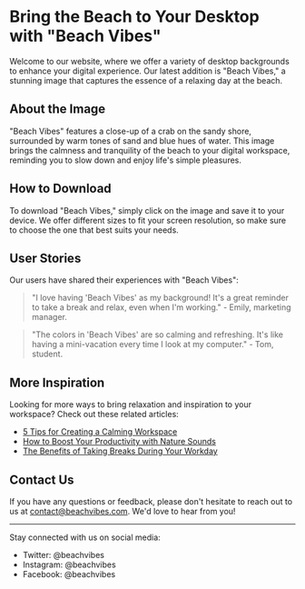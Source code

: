 <!--font:Futura-->

# Bring the Beach to Your Desktop with "Beach Vibes"

Welcome to our website, where we offer a variety of desktop backgrounds to enhance your digital experience. Our latest addition is "Beach Vibes," a stunning image that captures the essence of a relaxing day at the beach.

## About the Image

"Beach Vibes" features a close-up of a crab on the sandy shore, surrounded by warm tones of sand and blue hues of water. This image brings the calmness and tranquility of the beach to your digital workspace, reminding you to slow down and enjoy life's simple pleasures.

## How to Download

To download "Beach Vibes," simply click on the image and save it to your device. We offer different sizes to fit your screen resolution, so make sure to choose the one that best suits your needs.

## User Stories

Our users have shared their experiences with "Beach Vibes":

> "I love having 'Beach Vibes' as my background! It's a great reminder to take a break and relax, even when I'm working." - Emily, marketing manager.

> "The colors in 'Beach Vibes' are so calming and refreshing. It's like having a mini-vacation every time I look at my computer." - Tom, student.

## More Inspiration

Looking for more ways to bring relaxation and inspiration to your workspace? Check out these related articles:

- [5 Tips for Creating a Calming Workspace](#)
- [How to Boost Your Productivity with Nature Sounds](#)
- [The Benefits of Taking Breaks During Your Workday](#)

## Contact Us

If you have any questions or feedback, please don't hesitate to reach out to us at contact@beachvibes.com. We'd love to hear from you!

---

Stay connected with us on social media:

- Twitter: @beachvibes
- Instagram: @beachvibes
- Facebook: @beachvibes

<!--

Write me content for website with wallpaper which alt text is:

"A close-up of a crab on the beach"

The name/title of the page should not be 1:1 copy of the alt text but rather a real content of the website which is using this wallpaper.

- Use markdown format 
- Start with heading
- Heading should be short and concise
- The content should look like a real website 
- The website should not be about the wallpaper, wallpaper is just a related background
- Heading should be contain work "wallpaper" or "background"
- Include real sections like references, contact, user stories, etc. use things relevant to the page purpose.
- Feel free to use structure like headings, bullets, numbering, blockquotes, paragraphs, horizontal lines, etc.
- You can use formatting like bold or _italic_
- You can include UTF-8 emojis
- Links should be only #hash anchors (and you can refer to the document itself)
- Do not include images


---


# Beach Vibes Wallpaper for Your Desktop Background

Welcome to our website, where you can find a collection of beautiful wallpapers to spice up your desktop background. Our latest addition is the "Beach Vibes" wallpaper featuring a close-up of a crab on the beach.

## About the Wallpaper

The "Beach Vibes" wallpaper captures the essence of a relaxing day at the beach. The close-up of the crab on the sandy shore reminds us to slow down and enjoy the simple things in life. The warm tones of the sand and the blue hues of the water create a calming effect that will help you stay focused and productive throughout the day.

## How to Download

To download the "Beach Vibes" wallpaper, simply click on the image and save it to your device. We offer different sizes to fit your screen resolution, so make sure to choose the one that best suits your needs.

## User Stories

Our users love our wallpapers! Here are some of their stories:

> "I've been using the 'Beach Vibes' wallpaper for a week now, and I can already feel the difference in my mood. It's like having a little piece of vacation on my desktop!" - Sarah, graphic designer.

> "I'm a writer, and I need a distraction-free environment to work. The 'Beach Vibes' wallpaper helps me stay focused and relaxed at the same time." - John, novelist.

## References

Looking for more inspiration? Check out these related articles:

- [How Nature Can Boost Your Productivity](#)
- [5 Tips for Creating a Calming Workspace](#)
- [The Benefits of Using Wallpapers on Your Desktop](#)

## Contact Us

If you have any questions or suggestions, feel free to reach out to us at contact@beachvibeswallpaper.com. We'd love to hear from you!

---

Stay connected with us on social media:

- Twitter: @beachvibeswallpaper
- Instagram: @beachvibeswallpaper
- Facebook: @beachvibeswallpaper


---


Heading should not include word "wallpaper". The website should not be about the wallpaper itself, wallpaper is just a related background, rewrite whole content.


---


# Bring the Beach to Your Desktop with "Beach Vibes"

Welcome to our website, where we offer a variety of desktop backgrounds to enhance your digital experience. Our latest addition is "Beach Vibes," a stunning image that captures the essence of a relaxing day at the beach.

## About the Image

"Beach Vibes" features a close-up of a crab on the sandy shore, surrounded by warm tones of sand and blue hues of water. This image brings the calmness and tranquility of the beach to your digital workspace, reminding you to slow down and enjoy life's simple pleasures.

## How to Download

To download "Beach Vibes," simply click on the image and save it to your device. We offer different sizes to fit your screen resolution, so make sure to choose the one that best suits your needs.

## User Stories

Our users have shared their experiences with "Beach Vibes":

> "I love having 'Beach Vibes' as my background! It's a great reminder to take a break and relax, even when I'm working." - Emily, marketing manager.

> "The colors in 'Beach Vibes' are so calming and refreshing. It's like having a mini-vacation every time I look at my computer." - Tom, student.

## More Inspiration

Looking for more ways to bring relaxation and inspiration to your workspace? Check out these related articles:

- [5 Tips for Creating a Calming Workspace](#)
- [How to Boost Your Productivity with Nature Sounds](#)
- [The Benefits of Taking Breaks During Your Workday](#)

## Contact Us

If you have any questions or feedback, please don't hesitate to reach out to us at contact@beachvibes.com. We'd love to hear from you!

---

Stay connected with us on social media:

- Twitter: @beachvibes
- Instagram: @beachvibes
- Facebook: @beachvibes

-->
